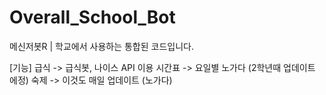 # Overall_School_Bot
메신저봇R | 학교에서 사용하는 통합된 코드입니다.

[기능]
급식 -> 급식봇, 나이스 API 이용
시간표 -> 요일별 노가다 (2학년때 업데이트 에정)
숙제 -> 이것도 매일 업데이트 (노가다)
